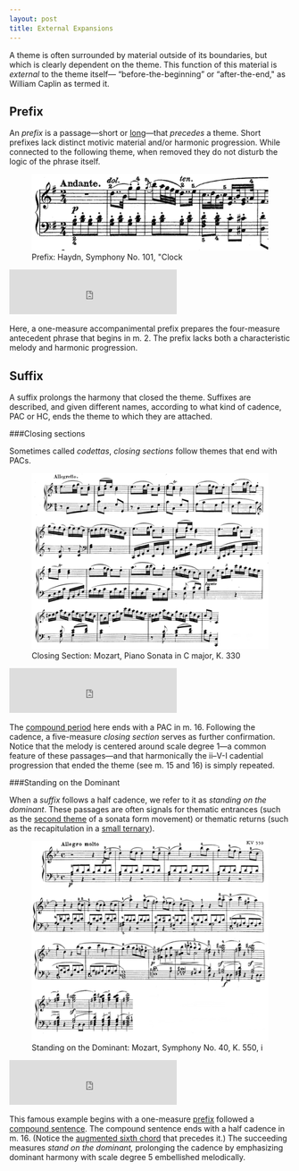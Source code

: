 ```yaml
---
layout: post
title: External Expansions
---
```


A theme is often surrounded by material outside of its boundaries, but which is clearly dependent on the theme. This function of this material is *external* to the theme itself— “before-the-beginning” or “after-the-end," as William Caplin as termed it.

## Prefix ##

An *prefix* is a passage—short or [long](sonataFramingModules.html#introduction)—that *precedes* a theme. Short prefixes lack distinct motivic material and/or harmonic progression. While connected to the following theme, when removed they do not disturb the logic of the phrase itself. 

<figure>	
  <img src="/Graphics/form/Haydn-101.png">
  <figcaption>Prefix: Haydn, Symphony No. 101, "Clock</figcaption>
</figure>

<iframe src="https://embed.spotify.com/?uri=spotify:track:3JlbelZisTTwEh6e13uRyQ" width="300" height="80" frameborder="0" allowtransparency="true"></iframe>

Here, a one-measure accompanimental prefix prepares the four-measure antecedent phrase that begins in m. 2. The prefix lacks both a characteristic melody and harmonic progression. 

## Suffix ##

A suffix prolongs the harmony that closed the theme. Suffixes are described, and given different names, according to what kind of cadence, PAC or HC, ends the theme to which they are attached.

###Closing sections

Sometimes called *codettas*, *closing sections* follow themes that end with PACs.

<figure>	
  <img src="/Graphics/form/cadentialextension.png">
  <figcaption>Closing Section: Mozart, Piano Sonata in C major, K. 330</figcaption>
</figure>

<iframe src="https://embed.spotify.com/?uri=spotify:track:3ZlIXdp94i6qpfox8Su6Ll" width="300" height="80" frameborder="0" allowtransparency="true"></iframe>

The [compound period](compoundPeriod.html) here ends with a PAC in m. 16. Following the cadence, a five-measure *closing section* serves as further confirmation. Notice that the melody is centered around scale degree 1—a common feature of these passages—and that harmonically the ii–V-I cadential progression that ended the theme (see m. 15 and 16) is simply repeated.

###Standing on the Dominant

When a *suffix* follows a half cadence, we refer to it as *standing on the dominant*. These passages are often signals for thematic entrances (such as the [second theme](sonataThematicModules.html#subordinate-theme-module) of a sonata form movement) or thematic returns (such as the recapitulation in a [small ternary](smallTernary.html#three-thematic-functions)). 

<figure>	
  <img src="/Graphics/form/standingonV.png">
  <figcaption>Standing on the Dominant: Mozart, Symphony No. 40, K. 550, i</figcaption>
</figure>

<iframe src="https://embed.spotify.com/?uri=spotify:track:04zau0E0VspgiqNvTqCO7u" width="300" height="80" frameborder="0" allowtransparency="true"></iframe>

This famous example begins with a one-measure [prefix](externalExpansions.html#prefix) followed a [compound sentence](compoundSentence.html). The compound sentence ends with a half cadence in m. 16. (Notice the [augmented sixth chord](alteredSubdominants.html#augmented-sixth-chords) that precedes it.) The succeeding measures *stand on the dominant,* prolonging the cadence by emphasizing dominant harmony with scale degree 5 embellished melodically.

